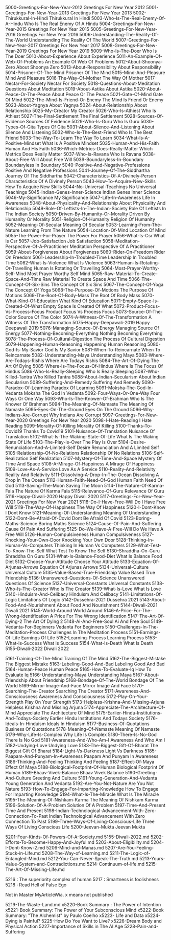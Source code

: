 5000-Greetings-For-New-Year-2012	Greetings For New Year 2012
5001-Greetings-For-New-Year-2013	Greetings For New Year 2013
5002-Thirukkural-In-Hindi	Thirukkural In Hindi
5003-Who-Is-The-Real-Enemy-Of-A-Hindu	Who Is The Real Enemy Of A Hindu
5004-Greetings-For-New-Year-2015	Greetings For New Year 2015
5005-Greetings-For-New-Year-2016	Greetings For New Year 2016
5006-Understanding-The-Reality-Of-The-World	Understanding The Reality Of The World
5007-Greetings-For-New-Year-2017	Greetings For New Year 2017
5008-Greetings-For-New-Year-2019	Greetings For New Year 2019
5009-Who-Is-The-Doer	Who Is The Doer
5010-About-Experience	About Experience
5011-An-Example-Of-Web-Of-Problems	An Example Of Web Of Problems
5012-About-Shoonya-Zero	About Shoonya Zero
5013-About-Responsibility	About Responsibility
5014-Prisoner-Of-The-Mind	Prisoner Of The Mind
5015-Mind-And-Pleasure	Mind And Pleasure
5016-The-Way-Of-Mother	The Way Of Mother
5017-Nectar-For-Society	Nectar For Society
5018-Questions-About-Meditation	Questions About Meditation
5019-About-Astika	About Astika
5020-About-Peace-Or-The-Peace	About Peace Or The Peace
5021-Gate-Of-Mind	Gate Of Mind
5022-The-Mind-Is-Friend-Or-Enemy	The Mind Is Friend Or Enemy
5023-About-Yagnya	About Yagnya
5024-About-Relationship	About Relationship
5025-My-Creator	My Creator
5026-Who-Is-Athiest	Who Is Athiest
5027-The-Final-Settlement	The Final Settlement
5028-Sources-Of-Evidence	Sources Of Evidence
5029-Who-Is-Guru	Who Is Guru
5030-Types-Of-Gita	Types Of Gita
5031-About-Silence-And-Listening	About Silence And Listening
5032-Who-Is-The-Best-Friend	Who Is The Best Friend
5033-The-Way-To-Learn	The Way To Learn
5034-What-Is-A-Positive-Mindset	What Is A Positive Mindset
5035-Human-And-His-Faith	Human And His Faith
5036-Which-Metrics-Does-Really-Matter	Which Metrics Does Really Matter
5037-Who-Is-Ravana	Who Is Ravana
5038-About-Free-Will	About Free Will
5039-Boundaryless-In-Boundary	Boundaryless In Boundary
5040-Positive-And-Negative-Professions	Positive And Negative Professions
5041-Journey-Of-The-Siddhartha	Journey Of The Siddhartha
5042-Characteristics-Of-A-Divinely-Person	Characteristics Of A Divinely Person
5043-How-To-Acquire-New-Skills	How To Acquire New Skills
5044-No-Universal-Teachings	No Universal Teachings
5045-Indian-Genes-Inner-Science	Indian Genes Inner Science
5046-My-Significance	My Significance
5047-Life-In-Awareness	Life In Awareness
5048-About-Physicality-And-Relationship	About Physicality And Relationship
5049-Role-Of-Leftists-In-The-Indian-Society	Role Of Leftists In The Indian Society
5050-Driven-By-Humanity-Or-Morality	Driven By Humanity Or Morality
5051-Religion-Of-Humanity	Religion Of Humanity
5052-Meaning-Of-Secular	Meaning Of Secular
5053-Learning-From-The-Nature	Learning From The Nature
5054-Location-Of-Mind	Location Of Mind
5055-The-Power-For-Prayer	The Power For Prayer
5056-What-Is-Csr	What Is Csr
5057-Job-Satisfaction	Job Satisfaction
5058-Meditation-Perspective-Of-A-Practitioner	Meditation Perspective Of A Practitioner
5059-About-Forgiveness	About Forgiveness
5060-Rider-On-Freedom	Rider On Freedom
5061-Leadership-In-Troubled-Time	Leadership In Troubled Time
5062-What-Is-Violence	What Is Violence
5063-Human-Is-Rotating-Or-Travelling	Human Is Rotating Or Travelling
5064-Most-Prayer-Worthy-Self-Mind	Most Prayer Worthy Self Mind
5065-Raw-Material-To-Create-Space-And-Time	Raw Material To Create Space And Time
5066-The-Concept-Of-Six-Sins	The Concept Of Six Sins
5067-The-Concept-Of-Yoga	The Concept Of Yoga
5068-The-Purpose-Of-Motions	The Purpose Of Motions
5069-The-Root-Of-Body-Mass	The Root Of Body Mass
5070-What-Kind-Of-Education	What Kind Of Education
5071-Empty-Space-Is-Created-Of-What	Empty Space Is Created Of What
5072-Product-Focus-Vs-Process-Focus	Product Focus Vs Process Focus
5073-Source-Of-The-Color	Source Of The Color
5074-A-Witness-Of-The-Transformation	A Witness Of The Transformation
5075-Happy-Deepawali-2019	Happy Deepawali 2019
5076-Managing-Source-Of-Energy	Managing Source Of Energy
5077-Nothing-Becoming-Everything	Nothing Becoming Everything
5078-The-Process-Of-Cultural-Digestion	The Process Of Cultural Digestion
5079-Happening-Human-Reasoning	Happening Human Reasoning
5080-God-Is-My-Savior	God Is My Savior
5081-When-To-Reincarnate	When To Reincarnate
5082-Understanding-Maya	Understanding Maya
5083-Where-Are-Todays-Rishis	Where Are Todays Rishis
5084-The-Art-Of-Dying	The Art Of Dying
5085-Where-Is-The-Focus-Of-Hindus	Where Is The Focus Of Hindus
5086-Who-Is-Really-Sleeping	Who Is Really Sleeping
5087-Who-Killed-Tantra	Who Killed Tantra
5088-About-Indian-Secularism	About Indian Secularism
5089-Suffering-And-Remedy	Suffering And Remedy
5090-Paradox-Of-Learning	Paradox Of Learning
5091-Moksha-The-God-In-Vedanta	Moksha The God In Vedanta
5092-Four-Ways-Or-One-Way	Four Ways Or One Way
5093-Who-Is-The-Knower-Of-Brahman	Who Is The Knower Of Brahman
5094-The-Meaning-Of-Namaste	The Meaning Of Namaste
5095-Eyes-On-The-Ground	Eyes On The Ground
5096-Why-Indians-Are-Corrupt	Why Indians Are Corrupt
5097-Greetings-For-New-Year-2020	Greetings For New Year 2020
5098-I-Hate-Reading	I Hate Reading
5099-Morality-Of-Killing	Morality Of Killing
5100-Thanks-To-Covid19	Thanks To Covid19
5101-Nuisance-Of-Translation	Nuisance Of Translation
5102-What-Is-The-Waking-State-Of-Life	What Is The Waking State Of Life
5103-The-Play-Is-Over	The Play Is Over
5104-Desire-Renunciation-And-A-Limited-Self	Desire Renunciation And A Limited Self
5105-Relationship-Of-No-Relations	Relationship Of No Relations
5106-Self-Realization	Self Realization
5107-Mystery-Of-Time-And-Space	Mystery Of Time And Space
5108-A-Mirage-Of-Happiness	A Mirage Of Happiness
5109-Love-As-A-Service	Love As A Service
5110-Reality-And-Relativity	Reality And Relativity
5111-Dissolving-A-Drop-In-The-Ocean	Dissolving A Drop In The Ocean
5112-Human-Faith-Need-Of-God	Human Faith Need Of God
5113-Saving-The-Moon	Saving The Moon
5114-The-Nature-Of-Karma-Fala	The Nature Of Karma Fala
5115-Relevance-Of-Guru	Relevance Of Guru
5116-Happy-Diwali-2020	Happy Diwali 2020
5117-Greetings-For-New-Year-2021	Greetings For New Year 2021
5118-Do-I-Have-Free-Will	Do I Have Free Will
5119-The-Way-Of-Happiness	The Way Of Happiness
5120-I-Dont-Know	I Dont Know
5121-Meaning-Of-Understanding	Meaning Of Understanding
5122-Dont-Be-Afraid-Of-Covid	Dont Be Afraid Of Covid
5123-Boring-Maths-Science	Boring Maths Science
5124-Cause-Of-Pain-And-Suffering	Cause Of Pain And Suffering
5125-Do-We-Have-A-Free-Will	Do We Have A Free Will
5126-Human-Compulsiveness	Human Compulsiveness
5127-Knocking-Your-Own-Door	Knocking Your Own Door
5128-Thinking-In-Human-Vs-Computers	Thinking In Human Vs Computers
5129-What-Test-To-Know-The-Self	What Test To Know The Self
5130-Shraddha-On-Guru	Shraddha On Guru
5131-What-Is-Balance-Food-Diet	What Is Balance Food Diet
5132-Choose-Your-Attitude	Choose Your Attitude
5133-Equation-Of-Arjunas-Arrows	Equation Of Arjunas Arrows
5134-Universal-Culture	Universal Culture
5135-Value-Based-True-Friendship	Value Based True Friendship
5136-Unanswered-Questions-Of-Science	Unanswered Questions Of Science
5137-Universal-Constants	Universal Constants
5138-Who-Is-The-Creator	Who Is The Creator
5139-What-Is-Love	What Is Love
5140-Hinduism-And-Celibacy	Hinduism And Celibacy
5141-Limitations-Of-Logic	Limitations Of Logic
5142-Dussehra-2021	Dussehra 2021
5143-About-Food-And-Nourishment	About Food And Nourishment
5144-Diwali-2021	Diwali 2021
5145-World-Around	World Around
5146-A-Price-For-The-Wrong-Identification	A Price For The Wrong Identification
5147-The-Art-Of-Dying-2	The Art Of Dying 2
5148-Ai-And-Free-Soul	Ai And Free Soul
5149-Vedanta-For-Beginners	Vedanta For Beginners
5150-Challenges-In-The-Meditation-Process	Challenges In The Meditation Process
5151-Earnings-Of-Life	Earnings Of Life
5152-Learning-Process	Learning Process
5153-What-Is-Success	What Is Success
5154-What-Is-Death	What Is Death
5155-Diwali-2022	Diwali 2022




5161-Training-Of-The-Mind	Training Of The Mind
5162-The-Biggest-Mistake	The Biggest Mistake
5163-Labeling-Good-And-Bad	Labeling Good And Bad
5164-Human-Peace	Human Peace
5165-How-To-Evaluate-Iq	How To Evaluate Iq
5166-Understanding-Maya	Understanding Maya
5167-About-Friendship	About Friendship
5168-Bondage-Of-The-World	Bondage Of The World
5169-Mirror-Image-And-Face	Mirror Image And Face
5170-Searching-The-Creator	Searching The Creator
5171-Awareness-And-Consciousness	Awareness And Consciousness
5172-Play-On-Your-Strength	Play On Your Strength
5173-Helpless-Krishna-And-Missing-Arjuna	Helpless Krishna And Missing Arjuna
5174-Appreciate-The-Architecture-Of-Mind	Appreciate The Architecture Of Mind
5175-Earlier-Hindu-Institutions-And-Todays-Society	Earlier Hindu Institutions And Todays Society
5176-Ideals-In-Hinduism	Ideals In Hinduism
5177-Business-Of-Quotations	Business Of Quotations
5178-Meaning-Of-Namaste	Meaning Of Namaste
5179-Why-Life-Is-Complex	Why Life Is Complex
5180-There-Is-No-God	There Is No God
5181-Awareness-And-Who-Am-I	Awareness And Who Am I
5182-Undying-Love	Undying Love
5183-The-Biggest-Gift-Of-Bharat	The Biggest Gift Of Bharat
5184-Light-Vs-Darkness	Light Vs Darkness
5185-Paapam-And-Punyam-In-Awareness	Paapam And Punyam In Awareness
5186-Thinking-And-Feeling	Thinking And Feeling
5187-Effect-Of-Maya	Effect Of Maya
5188-Biological-Footprint-Of-Human	Biological Footprint Of Human
5189-Bhaav-Vivek-Balance	Bhaav Vivek Balance
5190-Greeting-And-Culture	Greeting And Culture
5191-Young-Generation-And-Vedanta	Young Generation And Vedanta
5192-Are-You-Not-Nature	Are You Not Nature
5193-How-To-Engage-For-Imparting-Knowledge	How To Engage For Imparting Knowledge
5194-What-Is-The-Miracle	What Is The Miracle
5195-The-Meaning-Of-Nishkam-Karma	The Meaning Of Nishkam Karma
5196-Solution-Of-A-Problem	Solution Of A Problem
5197-Time-And-Present	Time And Present
5198-Indian-Technological-Advancement-With-Zero-Connection-To-Past	Indian Technological Advancement With Zero Connection To Past
5199-Three-Ways-Of-Living-Conscious-Life	Three Ways Of Living Conscious Life
5200-Jeevan-Mukta	Jeevan Mukta


5201-Four-Kinds-Of-Powers-Of-A-Society.md
5155-Diwali-2022.md
5202-Efforts-To-Become-Happy-And-Joyful.md
5203-About-Eligibility.md
5204-I-Dont-Know-2.md
5206-Mind-and-Manas.md
5207-Are-You-Feeling-Stuck-in-Life.md
5208-The-Way-of-Learning.md
5211-The-Logic-of-Entangled-Mind.md
5212-You-Can-Never-Speak-The-Truth.md
5213-Yours-Value-System-and-Contradictions.md
5214-Continuum-of-life.md
5215-The-Art-Of-Missing-Life.md

5216 : The superiority complex of human
5217 : Smartness is foolishness
5218 : Read Hell of False Ego

Not in Master MyArticleWia. x means not published

5219-The-Waste-Land.md
x5220-Book Summary : The Power of Intention
x5221-Book Summary: The Power of Your Subconscious Mind
x5222-Book Summary: "The Alchemist" by Paulo Coelho 
x5223- Life and Data
x5224-Dying is Painful?
5225-How Do You Want to Live?
x5226-Dream Body and Physical Action 
5227-Importance of Skills in The AI Age 
5228-Pain-and-Suffering


